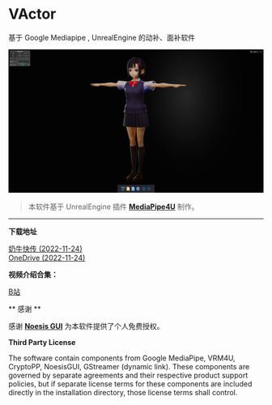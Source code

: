 # VActor 

基于 Google Mediapipe , UnrealEngine 的动补、面补软件   


![screen](./images/screen_snapshot.jpg "screen")

> 本软件基于 UnrealEngine 插件 **[MediaPipe4U](https://github.com/endink/Mediapipe4u-plugin)** 制作。
---

**下载地址**

[奶牛快传 (2022-11-24)](https://cowtransfer.com/s/28df9197ee8c45)   
[OneDrive (2022-11-24)](https://1drv.ms/u/s!AkmROUeQfSBjzWIZ_xOonuTh3gY3?e=CjUkDg)

**视频介绍合集：**

[B站](https://space.bilibili.com/481665211/channel/collectiondetail?sid=810148)

** 感谢 **

感谢 **[Noesis GUI](https://www.noesisengine.com/)** 为本软件提供了个人免费授权。


**Third Party License**

The software contain components from Google MediaPipe, VRM4U, CryptoPP, NoesisGUI, GStreamer (dynamic link). These components are governed by separate agreements and their respective product support policies, but if separate license terms for these components are included directly in the installation directory, those license terms shall control.